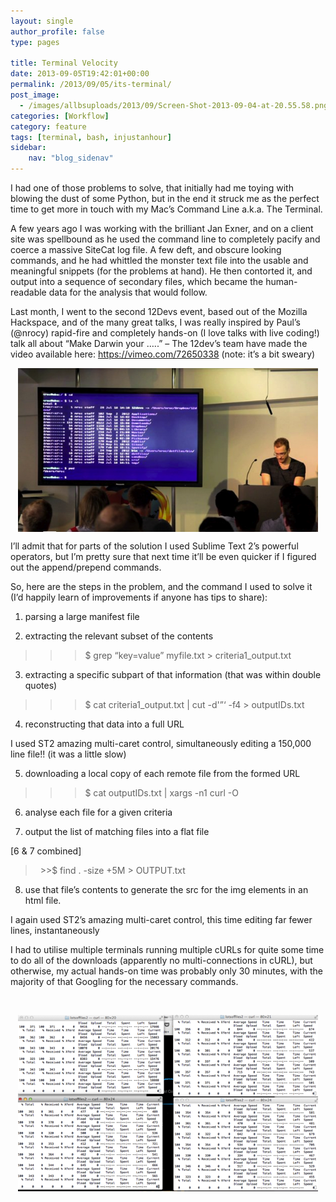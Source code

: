 ```yaml
---
layout: single
author_profile: false
type: pages

title: Terminal Velocity
date: 2013-09-05T19:42:01+00:00
permalink: /2013/09/05/its-terminal/
post_image:
  - /images/allbsuploads/2013/09/Screen-Shot-2013-09-04-at-20.55.58.png
categories: [Workflow]
category: feature
tags: [terminal, bash, injustanhour]
sidebar:
    nav: "blog_sidenav"
---
```

I had one of those problems to solve, that initially had me toying with blowing the dust of some Python, but in the end it struck me as the perfect time to get more in touch with my Mac&#8217;s Command Line a.k.a. The Terminal.

A few years ago I was working with the brilliant Jan Exner, and on a client site was spellbound as he used the command line to completely pacify and coerce a massive SiteCat log file. A few deft, and obscure looking commands, and he had whittled the monster text file into the usable and meaningful snippets (for the problems at hand). He then contorted it, and output into a sequence of secondary files, which became the human-readable data for the analysis that would follow.

Last month, I went to the second 12Devs event, based out of the Mozilla Hackspace, and of the many great talks, I was really inspired by Paul&#8217;s (@nrocy) rapid-fire and completely hands-on (I love talks with live coding!) talk all about &#8220;Make Darwin your …..&#8221; &#8211; The 12dev&#8217;s team have made the video available here: <https://vimeo.com/72650338> (note: it&#8217;s a bit sweary)

<a title="12 Devs Video" href="https://vimeo.com/72650338" target="_blank"><img style="display: block; margin-left: auto; margin-right: auto; border: 0px;" title="Screen Shot 2013-09-05 at 20.38.11.png" src="/images/allbsuploads/2013/09/Screen-Shot-2013-09-05-at-20.38.11.png" alt="Screen Shot 2013 09 05 at 20 38 11" width="480" height="262" border="0" /></a>

I&#8217;ll admit that for parts of the solution I used Sublime Text 2&#8217;s powerful operators, but I&#8217;m pretty sure that next time it&#8217;ll be even quicker if I figured out the append/prepend commands.

So, here are the steps in the problem, and the command I used to solve it (I&#8217;d happily learn of improvements if anyone has tips to share):

1) parsing a large manifest file

2) extracting the relevant subset of the contents

> >>$ grep &#8220;key=value&#8221; myfile.txt > criteria1_output.txt

3) extracting a specific subpart of that information (that was within double quotes)

> >>$ cat criteria1_output.txt | cut -d'&#8221;&#8216; -f4 > outputIDs.txt

4) reconstructing that data into a full URL

I used ST2 amazing multi-caret control, simultaneously editing a 150,000 line file!! (it was a little slow)

5) downloading a local copy of each remote file from the formed URL

> >>$ cat outputIDs.txt | xargs -n1 curl -O

6) analyse each file for a given criteria

7) output the list of matching files into a flat file

[6 & 7 combined]

>   >>$ find . -size +5M > OUTPUT.txt

8) use that file&#8217;s contents to generate the src for the img elements in an html file.

I again used ST2&#8217;s amazing multi-caret control, this time editing far fewer lines, instantaneously

I had to utilise multiple terminals running multiple cURLs for quite some time to do all of the downloads (apparently no multi-connections in cURL), but otherwise, my actual hands-on time was probably only 30 minutes, with the majority of that Googling for the necessary commands.

&nbsp;

<img style="display: block; margin-left: auto; margin-right: auto; border: 0px;" title="Screen Shot 2013-09-05 at 08.46.21.png" src="/images/allbsuploads/2013/09/Screen-Shot-2013-09-05-at-08.46.21.png" alt="Screen Shot 2013 09 05 at 08 46 21" width="480" height="282" border="0" />

&nbsp;

&nbsp;

&nbsp;
